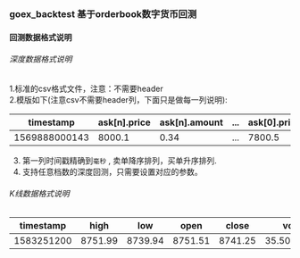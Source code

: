 ### goex_backtest 基于orderbook数字货币回测

#### 回测数据格式说明

###### 深度数据格式说明

1.标准的csv格式文件，注意：不需要header     
2.模版如下(注意csv不需要header列，下面只是做每一列说明):

| timestamp | ask[n].price | ask[n].amount | ... | ask[0].price | ask[0].amount | bid[0].price | bid[0].amount | ... | bid[n].price | bid[n].amount |
 | --------- | ------------ | ------------- | --- | ------------ | ------------- | ------------ | ------------- | --- | ------------ | ------------- |
| 1569888000143 | 8000.1 | 0.34 | ... | 7800.5 | 1.20 | 8000 | 0.15 | ... | 7700.2 | 12.002 |

3. 第一列时间戳精确到`毫秒` , 卖单降序排列，买单升序排列.
4. 支持任意档数的深度回测，只需要设置对应的参数。

###### K线数据格式说明

| timestamp | high | low | open | close | vol |
| --------- | ---- | --- | ---- | ----- | --- |
| 1583251200|8751.99|8739.94|8751.51|8741.25|35.509519 |
  

  
